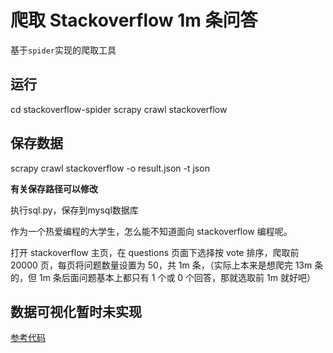 #  爬取 Stackoverflow 1m 条问答
基于`spider`实现的爬取工具
## 运行
cd stackoverflow-spider
scrapy crawl stackoverflow

## 保存数据
scrapy crawl stackoverflow -o result.json -t json  

**有关保存路径可以修改**

执行sql.py，保存到mysql数据库

作为一个热爱编程的大学生，怎么能不知道面向 stackoverflow 编程呢。

打开 stackoverflow 主页，在 questions 页面下选择按 vote 排序，爬取前 20000 页，每页将问题数量设置为 50，共 1m 条，（实际上本来是想爬完 13m 条的，但 1m 条后面问题基本上都只有 1 个或 0 个回答，那就选取前 1m 就好吧）  

## 数据可视化暂时未实现

[参考代码](https://github.com/chenjiandongx/stackoverflow-spider)